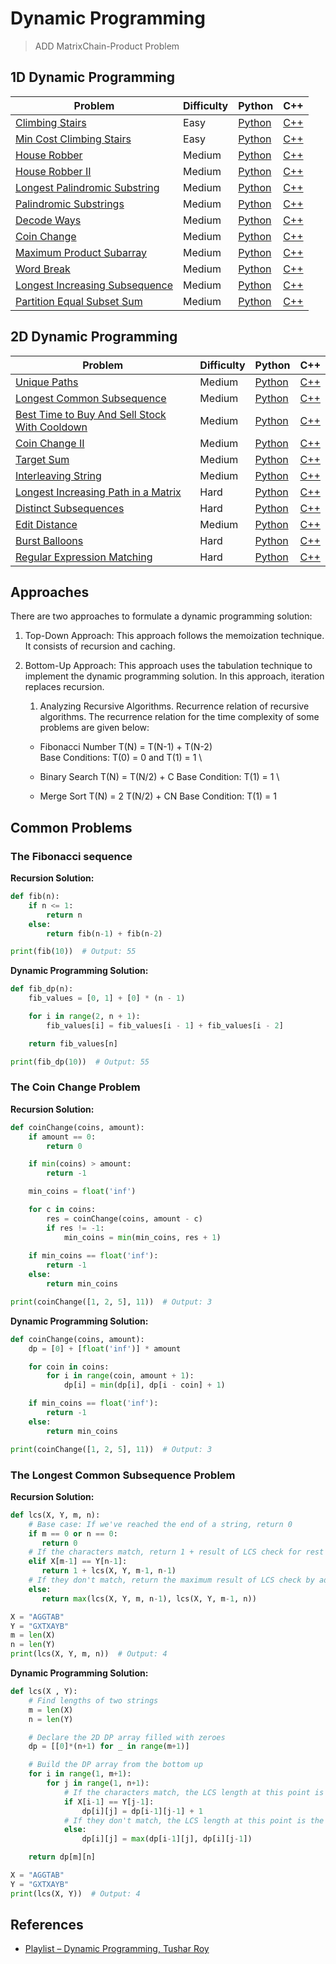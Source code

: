# Dynamic Programming

> ADD MatrixChain-Product Problem

## 1D Dynamic Programming

| Problem                                                                                         | Difficulty | Python                    | C++                  |
| ----------------------------------------------------------------------------------------------- | ---------- | ------------------------- | -------------------- |
| [Climbing Stairs](https://leetcode.com/problems/climbing-stairs/)                               | Easy       | [Python](./python/70.py)  | [C++](./cpp/70.cpp)  |
| [Min Cost Climbing Stairs](https://leetcode.com/problems/min-cost-climbing-stairs/)             | Easy       | [Python](./python/746.py) | [C++](./cpp/746.cpp) |
| [House Robber](https://leetcode.com/problems/house-robber/)                                     | Medium     | [Python](./python/198.py) | [C++](./cpp/198.cpp) |
| [House Robber II](https://leetcode.com/problems/house-robber-ii/)                               | Medium     | [Python](./python/213.py) | [C++](./cpp/213.cpp) |
| [Longest Palindromic Substring](https://leetcode.com/problems/longest-palindromic-substring/)   | Medium     | [Python](./python/5.py)   | [C++](./cpp/5.cpp)   |
| [Palindromic Substrings](https://leetcode.com/problems/palindromic-substrings/)                 | Medium     | [Python](./python/647.py) | [C++](./cpp/647.cpp) |
| [Decode Ways](https://leetcode.com/problems/decode-ways/)                                       | Medium     | [Python](./python/91.py)  | [C++](./cpp/91.cpp)  |
| [Coin Change](https://leetcode.com/problems/coin-change/)                                       | Medium     | [Python](./python/322.py) | [C++](./cpp/322.cpp) |
| [Maximum Product Subarray](https://leetcode.com/problems/maximum-product-subarray/)             | Medium     | [Python](./python/152.py) | [C++](./cpp/152.cpp) |
| [Word Break](https://leetcode.com/problems/word-break/)                                         | Medium     | [Python](./python/139.py) | [C++](./cpp/139.cpp) |
| [Longest Increasing Subsequence](https://leetcode.com/problems/longest-increasing-subsequence/) | Medium     | [Python](./python/300.py) | [C++](./cpp/300.cpp) |
| [Partition Equal Subset Sum](https://leetcode.com/problems/partition-equal-subset-sum/)         | Medium     | [Python](./python/416.py) | [C++](./cpp/416.cpp) |

## 2D Dynamic Programming

| Problem                                                                                                                       | Difficulty | Python                     | C++                   |
| ----------------------------------------------------------------------------------------------------------------------------- | ---------- | -------------------------- | --------------------- |
| [Unique Paths](https://leetcode.com/problems/unique-paths/)                                                                   | Medium     | [Python](./python/62.py)   | [C++](./cpp/62.cpp)   |
| [Longest Common Subsequence](https://leetcode.com/problems/longest-common-subsequence/)                                       | Medium     | [Python](./python/1143.py) | [C++](./cpp/1143.cpp) |
| [Best Time to Buy And Sell Stock With Cooldown](https://leetcode.com/problems/best-time-to-buy-and-sell-stock-with-cooldown/) | Medium     | [Python](./python/309.py)  | [C++](./cpp/309.cpp)  |
| [Coin Change II](https://leetcode.com/problems/coin-change-ii/)                                                               | Medium     | [Python](./python/518.py)  | [C++](./cpp/518.cpp)  |
| [Target Sum](https://leetcode.com/problems/target-sum/)                                                                       | Medium     | [Python](./python/494.py)  | [C++](./cpp/494.cpp)  |
| [Interleaving String](https://leetcode.com/problems/interleaving-string/)                                                     | Medium     | [Python](./python/97.py)   | [C++](./cpp/97.cpp)   |
| [Longest Increasing Path in a Matrix](https://leetcode.com/problems/longest-increasing-path-in-a-matrix/)                     | Hard       | [Python](./python/329.py)  | [C++](./cpp/329.cpp)  |
| [Distinct Subsequences](https://leetcode.com/problems/distinct-subsequences/)                                                 | Hard       | [Python](./python/115.py)  | [C++](./cpp/115.cpp)  |
| [Edit Distance](https://leetcode.com/problems/edit-distance/)                                                                 | Medium     | [Python](./python/72.py)   | [C++](./cpp/72.cpp)   |
| [Burst Balloons](https://leetcode.com/problems/burst-balloons/)                                                               | Hard       | [Python](./python/312.py)  | [C++](./cpp/312.cpp)  |
| [Regular Expression Matching](https://leetcode.com/problems/regular-expression-matching/)                                     | Hard       | [Python](./python/10.py)   | [C++](./cpp/10.cpp)   |

## Approaches

There are two approaches to formulate a dynamic programming solution:

1. Top-Down Approach:  This approach follows the memoization technique. It consists of recursion and caching.
2. Bottom-Up Approach: This approach uses the tabulation technique to implement the dynamic programming solution. In this approach, iteration replaces recursion.


   1. Analyzing Recursive Algorithms.
   Recurrence relation of recursive algorithms. 
   The recurrence relation for the time complexity of some problems are given below:

   * Fibonacci Number
   T(N) = T(N-1) + T(N-2) </br>
   Base Conditions: T(0) = 0 and T(1) = 1 \\

   * Binary Search
   T(N) = T(N/2) + C 
   Base Condition: T(1) = 1 \\

   * Merge Sort
   T(N) = 2 T(N/2) + CN
   Base Condition: T(1) = 1

## Common Problems

### The Fibonacci sequence

**Recursion Solution:**

```python
def fib(n):
    if n <= 1:
        return n
    else:
        return fib(n-1) + fib(n-2)

print(fib(10))  # Output: 55
```

**Dynamic Programming Solution:**

```python
def fib_dp(n):
    fib_values = [0, 1] + [0] * (n - 1)

    for i in range(2, n + 1):
        fib_values[i] = fib_values[i - 1] + fib_values[i - 2]

    return fib_values[n]

print(fib_dp(10))  # Output: 55
```

### The Coin Change Problem

**Recursion Solution:**

```python
def coinChange(coins, amount):
    if amount == 0:
        return 0

    if min(coins) > amount:
        return -1

    min_coins = float('inf')

    for c in coins:
        res = coinChange(coins, amount - c)
        if res != -1:
            min_coins = min(min_coins, res + 1)
    
    if min_coins == float('inf'):
        return -1
    else:
        return min_coins

print(coinChange([1, 2, 5], 11))  # Output: 3
```

**Dynamic Programming Solution:**

```python
def coinChange(coins, amount):
    dp = [0] + [float('inf')] * amount

    for coin in coins:
        for i in range(coin, amount + 1):
            dp[i] = min(dp[i], dp[i - coin] + 1)

    if min_coins == float('inf'):
        return -1
    else:
        return min_coins

print(coinChange([1, 2, 5], 11))  # Output: 3
```

### The Longest Common Subsequence Problem

**Recursion Solution:**

```python
def lcs(X, Y, m, n):
    # Base case: If we've reached the end of a string, return 0
    if m == 0 or n == 0:
       return 0
    # If the characters match, return 1 + result of LCS check for rest of the strings
    elif X[m-1] == Y[n-1]:
       return 1 + lcs(X, Y, m-1, n-1)
    # If they don't match, return the maximum result of LCS check by advancing one character in either string
    else:
       return max(lcs(X, Y, m, n-1), lcs(X, Y, m-1, n))

X = "AGGTAB"
Y = "GXTXAYB"
m = len(X)
n = len(Y)
print(lcs(X, Y, m, n))  # Output: 4
```

**Dynamic Programming Solution:**

```python
def lcs(X , Y):
    # Find lengths of two strings
    m = len(X)
    n = len(Y)

    # Declare the 2D DP array filled with zeroes
    dp = [[0]*(n+1) for _ in range(m+1)]

    # Build the DP array from the bottom up
    for i in range(1, m+1):
        for j in range(1, n+1):
            # If the characters match, the LCS length at this point is 1 + LCS length up to the previous characters
            if X[i-1] == Y[j-1]:
                dp[i][j] = dp[i-1][j-1] + 1
            # If they don't match, the LCS length at this point is the maximum of the LCS length up to the previous character in string X or in string Y
            else:
                dp[i][j] = max(dp[i-1][j], dp[i][j-1])

    return dp[m][n]

X = "AGGTAB"
Y = "GXTXAYB"
print(lcs(X, Y))  # Output: 4
```

## References

- [Playlist – Dynamic Programming, Tushar Roy](https://www.youtube.com/playlist?list=PLrmLmBdmIlpsHaNTPP_jHHDx_os9ItYXr)
